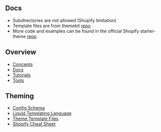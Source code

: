 ## Docs
- Subdirectories are not allowed (Shopify limitation)
- Template files are from themekit [repo](https://github.com/Shopify/themekit/tree/master/theme-template/templates)
- More code and examples can be found in the official Shopify starter-theme [repo](https://github.com/Shopify/starter-theme/tree/master/src)

## Overview
- [Concepts](https://shopify.dev/concepts)
- [Docs](https://shopify.dev/docs)
- [Tutorials](https://shopify.dev/tutorials)
- [Tools](https://shopify.dev/tools)

## Theming
- [Config Schema](https://shopify.dev/docs/themes/settings)
- [Liquid Templating Language](https://shopify.dev/docs/themes/liquid/reference)
- [Theme Template Files](https://shopify.dev/docs/themes/files)
- [Shopify Cheat Sheet](https://www.shopify.com/partners/shopify-cheat-sheet)